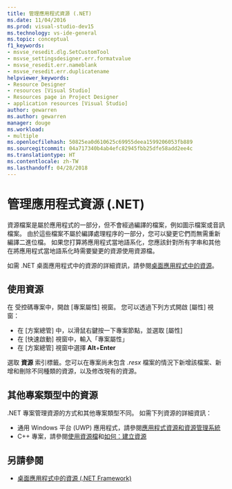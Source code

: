 ```yaml
---
title: 管理應用程式資源 (.NET)
ms.date: 11/04/2016
ms.prod: visual-studio-dev15
ms.technology: vs-ide-general
ms.topic: conceptual
f1_keywords:
- msvse_resedit.dlg.SetCustomTool
- msvse_settingsdesigner.err.formatvalue
- msvse_resedit.err.nameblank
- msvse_resedit.err.duplicatename
helpviewer_keywords:
- Resource Designer
- resources [Visual Studio]
- Resources page in Project Designer
- application resources [Visual Studio]
author: gewarren
ms.author: gewarren
manager: douge
ms.workload:
- multiple
ms.openlocfilehash: 50825ea0d610625c69955deea1599206053fb889
ms.sourcegitcommit: 04a717340b4ab4efc82945fbb25dfe58add2ee4c
ms.translationtype: HT
ms.contentlocale: zh-TW
ms.lasthandoff: 04/28/2018
---
```

# <a name="manage-application-resources-net"></a>管理應用程式資源 (.NET)

資源檔案是屬於應用程式的一部分，但不會經過編譯的檔案，例如圖示檔案或音訊檔案。 由於這些檔案不屬於編譯處理程序的一部分，您可以變更它們而無需重新編譯二進位檔。 如果您打算將應用程式當地語系化，您應該針對所有字串和其他在將應用程式當地語系化時需要變更的資源使用資源檔。

如需 .NET 桌面應用程式中的資源的詳細資訊，請參閱[桌面應用程式中的資源](/dotnet/framework/resources/index)。

## <a name="work-with-resources"></a>使用資源

在 受控碼專案中，開啟 [專案屬性] 視窗。 您可以透過下列方式開啟 [屬性] 視窗：

- 在 [方案總管] 中，以滑鼠右鍵按一下專案節點，並選取 [屬性]
- 在 [快速啟動] 視窗中，輸入「專案屬性」
- 在 [方案總管] 視窗中選擇 **Alt**+**Enter**

選取 **資源**  索引標籤。您可以在專案尚未包含 *.resx* 檔案的情況下新增該檔案、新增和刪除不同種類的資源，以及修改現有的資源。

## <a name="resources-in-other-project-types"></a>其他專案類型中的資源

.NET 專案管理資源的方式和其他專案類型不同。 如需下列資源的詳細資訊：

- 通用 Windows 平台 (UWP) 應用程式，請參閱[應用程式資源和資源管理系統](/windows/uwp/app-resources/)
- C++ 專案，請參閱[使用資源檔](/cpp/windows/working-with-resource-files)和[如何：建立資源](/cpp/windows/how-to-create-a-resource)

## <a name="see-also"></a>另請參閱

- [桌面應用程式中的資源 (.NET Framework)](/dotnet/framework/resources/index)
